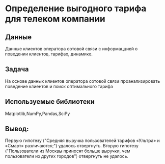 # Определение выгодного тарифа для телеком компании


## Данные

Данные клиентов оператора сотовой связи с информаццией о поведении клиентов, тарифах, динамике.

## Задача

На основе данных клиентов оператора сотовой связи проанализировать поведение клиентов и поиск оптимального тарифа 

## Используемые библиотеки
Matplotlib,NumPy,Pandas,SciPy

## Вывод:
Первую гипотезу ("Средняя выручка пользователей тарифов «Ультра» и «Смарт» различаются;") удалось отвергнуть. Вторую гипотезу ("Пользователи из Москвы приносят больше выручки, чем пользователи из других городов") отвергнуть не удалось.
